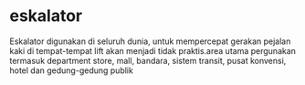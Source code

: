 # eskalator
Eskalator digunakan di seluruh dunia, untuk mempercepat gerakan pejalan kaki di tempat-tempat lift akan menjadi tidak praktis.area utama pergunakan termasuk department store, mall, bandara, sistem transit, pusat konvensi, hotel dan gedung-gedung publik
